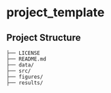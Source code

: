 # project_template

## Project Structure    
    ├── LICENSE
    ├── README.md         
    ├── data/
    ├── src/
    ├── figures/
    ├── results/